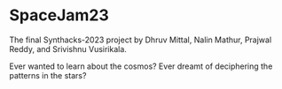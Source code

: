 # SpaceJam23

The final Synthacks-2023 project by Dhruv Mittal, Nalin Mathur, Prajwal Reddy, and Srivishnu Vusirikala.

Ever wanted to learn about the cosmos? Ever dreamt of deciphering the patterns in the stars?

